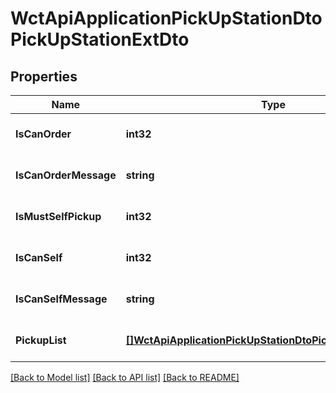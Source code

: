 # WctApiApplicationPickUpStationDtoPickUpStationExtDto

## Properties
Name | Type | Description | Notes
------------ | ------------- | ------------- | -------------
**IsCanOrder** | **int32** | 能否下单 | [optional] [default to null]
**IsCanOrderMessage** | **string** | 能否下单消息 | [optional] [default to null]
**IsMustSelfPickup** | **int32** | 是否必须自提 | [optional] [default to null]
**IsCanSelf** | **int32** | 能否自提 | [optional] [default to null]
**IsCanSelfMessage** | **string** | 能否自提消息 | [optional] [default to null]
**PickupList** | [**[]WctApiApplicationPickUpStationDtoPickUpStationsOutPut**](WCT.Api.Application.PickUpStation.Dto.PickUpStationsOutPut.md) | 自提门店列表 | [optional] [default to null]

[[Back to Model list]](../README.md#documentation-for-models) [[Back to API list]](../README.md#documentation-for-api-endpoints) [[Back to README]](../README.md)

